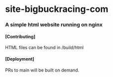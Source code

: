 # site-bigbuckracing-com

### A simple html website running on nginx

#### [Contributing]
HTML files can be found in /build/html

#### [Deployment]
PRs to main will be built on demand.